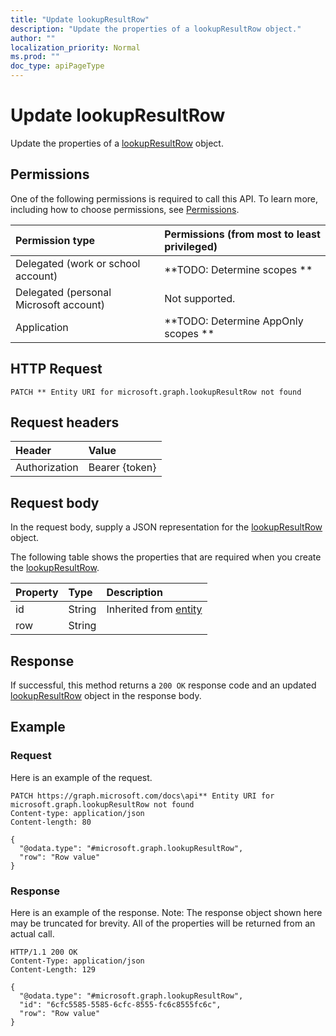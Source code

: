 ```yaml
---
title: "Update lookupResultRow"
description: "Update the properties of a lookupResultRow object."
author: ""
localization_priority: Normal
ms.prod: ""
doc_type: apiPageType
---
```


# Update lookupResultRow

Update the properties of a [lookupResultRow](../resources/lookupresultrow.md) object.

## Permissions
One of the following permissions is required to call this API. To learn more, including how to choose permissions, see [Permissions](/concepts/permissions-reference.md).

|Permission type|Permissions (from most to least privileged)|
|:---|:---|
|Delegated (work or school account)|**TODO: Determine scopes **|
|Delegated (personal Microsoft account)|Not supported.|
|Application|**TODO: Determine AppOnly scopes **|

## HTTP Request
<!-- {
  "blockType": "ignored"
}
-->
``` http
PATCH ** Entity URI for microsoft.graph.lookupResultRow not found
```

## Request headers
|Header|Value|
|:---|:---|
|Authorization|Bearer {token}|

## Request body
In the request body, supply a JSON representation for the [lookupResultRow](../resources/lookupResultRow.md) object.

The following table shows the properties that are required when you create the [lookupResultRow](../resources/lookupresultrow.md).

|Property|Type|Description|
|:---|:---|:---|
|id|String| Inherited from [entity](../resources/entity.md)|
|row|String||



## Response
If successful, this method returns a `200 OK` response code and an updated [lookupResultRow](../resources/lookupresultrow.md) object in the response body.

## Example

### Request
Here is an example of the request.
<!-- {
  "blockType": "request",
  "name": "update_lookupresultrow"
}
-->
``` http
PATCH https://graph.microsoft.com/docs\api** Entity URI for microsoft.graph.lookupResultRow not found
Content-type: application/json
Content-length: 80

{
  "@odata.type": "#microsoft.graph.lookupResultRow",
  "row": "Row value"
}
```

### Response
Here is an example of the response. Note: The response object shown here may be truncated for brevity. All of the properties will be returned from an actual call.
<!-- {
  "blockType": "response",
  "truncated": true
}
-->
``` http
HTTP/1.1 200 OK
Content-Type: application/json
Content-Length: 129

{
  "@odata.type": "#microsoft.graph.lookupResultRow",
  "id": "6cfc5585-5585-6cfc-8555-fc6c8555fc6c",
  "row": "Row value"
}
```

